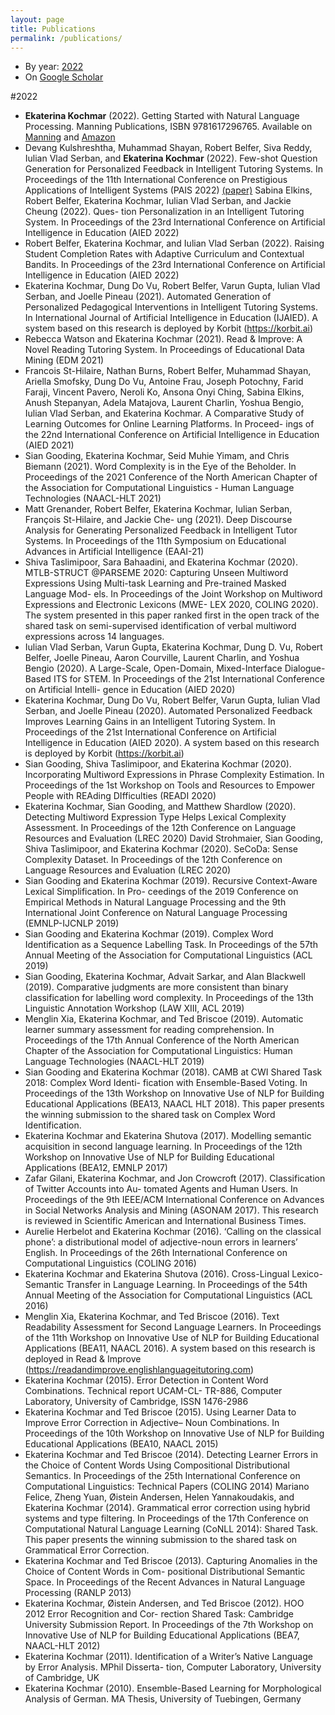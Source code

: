 ```yaml
---
layout: page
title: Publications
permalink: /publications/
---
```


- By year: [2022](#2022)
- On [Google Scholar](https://scholar.google.com/citations?user=e2HTYnkAAAAJ&hl=en)

#<a name="2022"></a>2022
- **Ekaterina Kochmar** (2022). Getting Started with Natural Language Processing. 
Manning Publications, ISBN 9781617296765. Available on [Manning](https://www.manning.com/books/getting-started-with-natural-language-processing?utm_source=linkedin&utm_medium=author&utm_campaign=book_kochmar_getting_10_1_19) and [Amazon](https://www.amazon.co.uk/Getting-Started-Natural-Language-Processing/dp/1617296767/ref=tmm_pap_swatch_0?_encoding=UTF8&qid=&sr=)
- Devang Kulshreshtha, Muhammad Shayan, Robert Belfer, Siva Reddy, Iulian Vlad Serban, and **Ekaterina Kochmar** (2022). 
Few-shot Question Generation for Personalized Feedback in Intelligent Tutoring Systems. In Proceedings of the 11th International Conference on Prestigious Applications of Intelligent Systems (PAIS 2022) [(paper)](https://arxiv.org/pdf/2206.04187)
Sabina Elkins, Robert Belfer, Ekaterina Kochmar, Iulian Vlad Serban, and Jackie Cheung (2022). Ques- tion Personalization in an Intelligent Tutoring System. In Proceedings of the 23rd International Conference on Artificial Intelligence in Education (AIED 2022)
- Robert Belfer, Ekaterina Kochmar, and Iulian Vlad Serban (2022). Raising Student Completion Rates with Adaptive Curriculum and Contextual Bandits. In Proceedings of the 23rd International Conference on Artificial Intelligence in Education (AIED 2022)
- Ekaterina Kochmar, Dung Do Vu, Robert Belfer, Varun Gupta, Iulian Vlad Serban, and Joelle Pineau (2021). Automated Generation of Personalized Pedagogical Interventions in Intelligent Tutoring Systems. In International Journal of Artificial Intelligence in Education (IJAIED). A system based on this research is deployed by Korbit (https://korbit.ai)
- Rebecca Watson and Ekaterina Kochmar (2021). Read & Improve: A Novel Reading Tutoring System. In Proceedings of Educational Data Mining (EDM 2021)
- Francois St-Hilaire, Nathan Burns, Robert Belfer, Muhammad Shayan, Ariella Smofsky, Dung Do Vu, Antoine Frau, Joseph Potochny, Farid Faraji, Vincent Pavero, Neroli Ko, Ansona Onyi Ching, Sabina Elkins, Anush Stepanyan, Adela Matajova, Laurent Charlin, Yoshua Bengio, Iulian Vlad Serban, and Ekaterina Kochmar. A Comparative Study of Learning Outcomes for Online Learning Platforms. In Proceed- ings of the 22nd International Conference on Artificial Intelligence in Education (AIED 2021)
- Sian Gooding, Ekaterina Kochmar, Seid Muhie Yimam, and Chris Biemann (2021). Word Complexity is in the Eye of the Beholder. In Proceedings of the 2021 Conference of the North American Chapter of the Association for Computational Linguistics - Human Language Technologies (NAACL-HLT 2021)
- Matt Grenander, Robert Belfer, Ekaterina Kochmar, Iulian Serban, François St-Hilaire, and Jackie Che- ung (2021). Deep Discourse Analysis for Generating Personalized Feedback in Intelligent Tutor Systems. In Proceedings of the 11th Symposium on Educational Advances in Artificial Intelligence (EAAI-21)
- Shiva Taslimipoor, Sara Bahaadini, and Ekaterina Kochmar (2020). MTLB-STRUCT @PARSEME 2020: Capturing Unseen Multiword Expressions Using Multi-task Learning and Pre-trained Masked Language Mod- els. In Proceedings of the Joint Workshop on Multiword Expressions and Electronic Lexicons (MWE- LEX 2020, COLING 2020). The system presented in this paper ranked first in the open track of the shared task on semi-supervised identification of verbal multiword expressions across 14 languages.
- Iulian Vlad Serban, Varun Gupta, Ekaterina Kochmar, Dung D. Vu, Robert Belfer, Joelle Pineau, Aaron Courville, Laurent Charlin, and Yoshua Bengio (2020). A Large-Scale, Open-Domain, Mixed-Interface Dialogue-Based ITS for STEM. In Proceedings of the 21st International Conference on Artificial Intelli- gence in Education (AIED 2020)
- Ekaterina Kochmar, Dung Do Vu, Robert Belfer, Varun Gupta, Iulian Vlad Serban, and Joelle Pineau (2020). Automated Personalized Feedback Improves Learning Gains in an Intelligent Tutoring System. In Proceedings of the 21st International Conference on Artificial Intelligence in Education (AIED 2020). A system based on this research is deployed by Korbit (https://korbit.ai)
- Sian Gooding, Shiva Taslimipoor, and Ekaterina Kochmar (2020). Incorporating Multiword Expressions in Phrase Complexity Estimation. In Proceedings of the 1st Workshop on Tools and Resources to Empower People with REAding DIfficulties (READI 2020)
- Ekaterina Kochmar, Sian Gooding, and Matthew Shardlow (2020). Detecting Multiword Expression Type Helps Lexical Complexity Assessment. In Proceedings of the 12th Conference on Language Resources and Evaluation (LREC 2020)
David Strohmaier, Sian Gooding, Shiva Taslimipoor, and Ekaterina Kochmar (2020). SeCoDa: Sense Complexity Dataset. In Proceedings of the 12th Conference on Language Resources and Evaluation (LREC 2020)
- Sian Gooding and Ekaterina Kochmar (2019). Recursive Context-Aware Lexical Simplification. In Pro- ceedings of the 2019 Conference on Empirical Methods in Natural Language Processing and the 9th International Joint Conference on Natural Language Processing (EMNLP-IJCNLP 2019)
- Sian Gooding and Ekaterina Kochmar (2019). Complex Word Identification as a Sequence Labelling Task. In Proceedings of the 57th Annual Meeting of the Association for Computational Linguistics (ACL 2019)
- Sian Gooding, Ekaterina Kochmar, Advait Sarkar, and Alan Blackwell (2019). Comparative judgments are more consistent than binary classification for labelling word complexity. In Proceedings of the 13th Linguistic Annotation Workshop (LAW XIII, ACL 2019)
- Menglin Xia, Ekaterina Kochmar, and Ted Briscoe (2019). Automatic learner summary assessment for reading comprehension. In Proceedings of the 17th Annual Conference of the North American Chapter of the Association for Computational Linguistics: Human Language Technologies (NAACL-HLT 2019)
- Sian Gooding and Ekaterina Kochmar (2018). CAMB at CWI Shared Task 2018: Complex Word Identi- fication with Ensemble-Based Voting. In Proceedings of the 13th Workshop on Innovative Use of NLP for Building Educational Applications (BEA13, NAACL HLT 2018). This paper presents the winning submission to the shared task on Complex Word Identification.
- Ekaterina Kochmar and Ekaterina Shutova (2017). Modelling semantic acquisition in second language learning. In Proceedings of the 12th Workshop on Innovative Use of NLP for Building Educational Applications (BEA12, EMNLP 2017)
- Zafar Gilani, Ekaterina Kochmar, and Jon Crowcroft (2017). Classification of Twitter Accounts into Au- tomated Agents and Human Users. In Proceedings of the 9th IEEE/ACM International Conference on Advances in Social Networks Analysis and Mining (ASONAM 2017). This research is reviewed in Scientific American and International Business Times.
- Aurelie Herbelot and Ekaterina Kochmar (2016). ‘Calling on the classical phone’: a distributional model of adjective-noun errors in learners’ English. In Proceedings of the 26th International Conference on Computational Linguistics (COLING 2016)
- Ekaterina Kochmar and Ekaterina Shutova (2016). Cross-Lingual Lexico-Semantic Transfer in Language Learning. In Proceedings of the 54th Annual Meeting of the Association for Computational Linguistics (ACL 2016)
- Menglin Xia, Ekaterina Kochmar, and Ted Briscoe (2016). Text Readability Assessment for Second Language Learners. In Proceedings of the 11th Workshop on Innovative Use of NLP for Building Educational Applications (BEA11, NAACL 2016). A system based on this research is deployed in Read & Improve (https://readandimprove.englishlanguageitutoring.com)
- Ekaterina Kochmar (2015). Error Detection in Content Word Combinations. Technical report UCAM-CL- TR-886, Computer Laboratory, University of Cambridge, ISSN 1476-2986
- Ekaterina Kochmar and Ted Briscoe (2015). Using Learner Data to Improve Error Correction in Adjective– Noun Combinations. In Proceedings of the 10th Workshop on Innovative Use of NLP for Building Educational Applications (BEA10, NAACL 2015)
- Ekaterina Kochmar and Ted Briscoe (2014). Detecting Learner Errors in the Choice of Content Words Using Compositional Distributional Semantics. In Proceedings of the 25th International Conference on Computational Linguistics: Technical Papers (COLING 2014)
Mariano Felice, Zheng Yuan, Øistein Andersen, Helen Yannakoudakis, and Ekaterina Kochmar (2014). Grammatical error correction using hybrid systems and type filtering. In Proceedings of the 17th Conference on Computational Natural Language Learning (CoNLL 2014): Shared Task. This paper presents the winning submission to the shared task on Grammatical Error Correction.
- Ekaterina Kochmar and Ted Briscoe (2013). Capturing Anomalies in the Choice of Content Words in Com- positional Distributional Semantic Space. In Proceedings of the Recent Advances in Natural Language Processing (RANLP 2013)
- Ekaterina Kochmar, Øistein Andersen, and Ted Briscoe (2012). HOO 2012 Error Recognition and Cor- rection Shared Task: Cambridge University Submission Report. In Proceedings of the 7th Workshop on Innovative Use of NLP for Building Educational Applications (BEA7, NAACL-HLT 2012)
- Ekaterina Kochmar (2011). Identification of a Writer’s Native Language by Error Analysis. MPhil Disserta- tion, Computer Laboratory, University of Cambridge, UK
- Ekaterina Kochmar (2010). Ensemble-Based Learning for Morphological Analysis of German. MA Thesis, University of Tuebingen, Germany